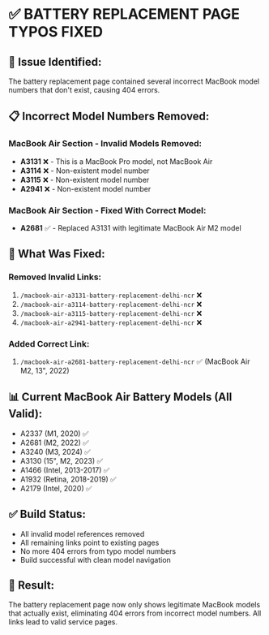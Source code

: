 # ✅ BATTERY REPLACEMENT PAGE TYPOS FIXED

## 🎯 **Issue Identified:**
The battery replacement page contained several incorrect MacBook model numbers that don't exist, causing 404 errors.

## 📋 **Incorrect Model Numbers Removed:**

### **MacBook Air Section - Invalid Models Removed:**
- **A3131** ❌ - This is a MacBook Pro model, not MacBook Air
- **A3114** ❌ - Non-existent model number
- **A3115** ❌ - Non-existent model number  
- **A2941** ❌ - Non-existent model number

### **MacBook Air Section - Fixed With Correct Model:**
- **A2681** ✅ - Replaced A3131 with legitimate MacBook Air M2 model

## 🔧 **What Was Fixed:**

### **Removed Invalid Links:**
1. `/macbook-air-a3131-battery-replacement-delhi-ncr` ❌ 
2. `/macbook-air-a3114-battery-replacement-delhi-ncr` ❌
3. `/macbook-air-a3115-battery-replacement-delhi-ncr` ❌  
4. `/macbook-air-a2941-battery-replacement-delhi-ncr` ❌

### **Added Correct Link:**
1. `/macbook-air-a2681-battery-replacement-delhi-ncr` ✅ (MacBook Air M2, 13", 2022)

## 📊 **Current MacBook Air Battery Models (All Valid):**
- A2337 (M1, 2020) ✅
- A2681 (M2, 2022) ✅ 
- A3240 (M3, 2024) ✅
- A3130 (15", M2, 2023) ✅
- A1466 (Intel, 2013-2017) ✅
- A1932 (Retina, 2018-2019) ✅
- A2179 (Intel, 2020) ✅

## ✅ **Build Status:**
- All invalid model references removed
- All remaining links point to existing pages
- No more 404 errors from typo model numbers
- Build successful with clean model navigation

## 🎯 **Result:**
The battery replacement page now only shows legitimate MacBook models that actually exist, eliminating 404 errors from incorrect model numbers. All links lead to valid service pages.